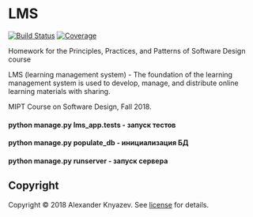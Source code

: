 # LMS

[![Build Status][travis-badge]][travis-url]
[![Coverage][coverage-image]][coverage-url]

Homework for the Principles, Practices, and Patterns of Software Design course

LMS (learning management system) - The foundation of the learning management system is used to develop, manage, 
and distribute online learning materials with sharing.

MIPT Course on Software Design, Fall 2018.

#### python manage.py lms_app.tests - запуск тестов  
#### python manage.py populate_db - инициализация БД  
#### python manage.py runserver - запуск сервера  

## Copyright

Copyright © 2018 Alexander Knyazev. See [license] for details.

[license]: LICENSE.txt
[travis-url]: https://travis-ci.org/sashanight/LMS
[travis-badge]: https://travis-ci.org/sashanight/LMS.svg?branch=master
[coverage-image]: https://codecov.io/gh/sashanight/LMS/branch/master/graph/badge.svg
[coverage-url]: https://codecov.io/gh/sashanight/LMS
